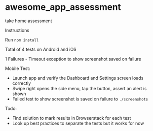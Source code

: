 # awesome_app_assessment
take home assessment

Instructions

Run `npm install`

Total of 4 tests on Android and iOS

1 Failures - Timeout exception to show screenshot saved on failure

Mobile Test:
- Launch app and verify the Dashboard and Settings screen loads correctly
- Swipe right opens the side menu, tap the button, assert an alert is shown
- Failed test to show screenshot is saved on failure to `./screenshots`


Todo:
- Find solution to mark results in Browserstack for each test
- Look up best practices to separate the tests but it works for now
